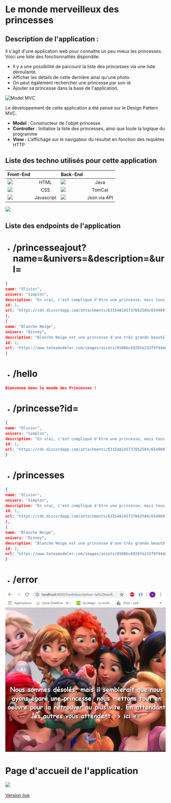 # Le monde merveilleux des princesses

## Description de l'application :

Il s'agit d'une application web pour connaître un peu mieux les princesses.
Voici une liste des fonctionnalités disponible:
* Il y a une possibilité de parcourir la liste des princesses via une liste déroulante.
* Afficher les détails de cette dernière ainsi qu'une photo.
* On peut également rechercher une princesse par son id.
* Ajouter sa princesse dans la base de l'application.

<img src="https://i0.wp.com/www.webcky.fr/blog/wp-content/uploads/2016/09/site_web_modele_mvc.png?fit=450%2C269" alt="Model MVC" >

Le développement de cette application a été pensé sur le Design Pattern MVC.
* **Model** : Constructeur de l'objet princesse
* **Controller** : Initialise la liste des princesses, ainsi que toute la logique du programme
* **View** : L'affichage sur le navigateur du résultat en fonction des requêtes HTTP

## **Liste des techno utilisés pour cette application**

| Front-End  |   | Back-End |       |
| ------------- |:-------------:| ------------- |:-------------:|
| <img src="https://www.w3.org/html/logo/downloads/HTML5_Badge_256.png" width="25" />  |  HTML      | <img src="https://upload.wikimedia.org/wikipedia/fr/thumb/2/2e/Java_Logo.svg/1200px-Java_Logo.svg.png" width="25" /> |Java 
| <img src="https://icons-for-free.com/iconfiles/png/512/css3+internet+style+technology+web+website+icon-1320192729058533072.png" width="25" />    |  CSS     | <img src="https://cdn.iconscout.com/icon/free/png-256/tomcat-4-1175087.png" width="25" />  |   TomCat 
| <img src="https://www.consept.fr/wp-content/uploads/JavaScript-2.png" width="25" />  | Javascript  | <img src="https://camo.githubusercontent.com/95d138b90a604f7a12be60f90cb30035fd4f4507/68747470733a2f2f692e696d6775722e636f6d2f5753446c6c77612e706e67" width="25" /> |     Json via API 


<img src="https://cdn.discordapp.com/attachments/631548145737662504/656820219767029761/DiagrammePrincesses.jpg" />

## Liste des endpoints de l'application

* # /princesseajout?name=&univers=&description=&url=

```json
{
name: "Olivier",
univers: "Simplon",
description: "En vrai, c'est compliqué d'être une princesse, mais tous les jours je me lève et je me dis que la vie est amazing, and I think i'm lucky to be a sexy princess... Do you have some cookies or schoko-bon?.",
id: 1,
url: "https://cdn.discordapp.com/attachments/631548145737662504/654989799580499978/Princesse_Olivier.jpg"
},
{
name: "Blanche Neige",
univers: "Disney",
description: "Blanche Neige est une princesse d'une très grande beauté, ce qui rend jalouse sa belle-mère. Celle-ci demande quotidiennement à son miroir magique de lui dire qu'elle est la plus belle ; mais un jour, le miroir affirme que la plus belle femme du royaume est Blanche Neige. La reine décide alors de la tuer mais le garde chargé de cette tâche ne trouve pas le courage et abandonne Blanche Neige dans la forêt. Perdue, à bout de force, elle échoue dans une maison où habitent sept nains.",
id: 2,
url: "https://www.teteamodeler.com/images/assets/8508bc69207e232f9f94de031d61c85a.jpg"
}
```

* # /hello

```json
Bienvenue dans le monde des Princesses !
```

* # /princesse?id=

```json
{
name: "Olivier",
univers: "Simplon",
description: "En vrai, c'est compliqué d'être une princesse, mais tous les jours je me lève et je me dis que la vie est amazing, and I think i'm lucky to be a sexy princess... Do you have some cookies or schoko-bon?.",
id: 1,
url: "https://cdn.discordapp.com/attachments/631548145737662504/654989799580499978/Princesse_Olivier.jpg"
}
```

* # /princesses

```json
{
name: "Olivier",
univers: "Simplon",
description: "En vrai, c'est compliqué d'être une princesse, mais tous les jours je me lève et je me dis que la vie est amazing, and I think i'm lucky to be a sexy princess... Do you have some cookies or schoko-bon?.",
id: 1,
url: "https://cdn.discordapp.com/attachments/631548145737662504/654989799580499978/Princesse_Olivier.jpg"
},
{
name: "Blanche Neige",
univers: "Disney",
description: "Blanche Neige est une princesse d'une très grande beauté, ce qui rend jalouse sa belle-mère. Celle-ci demande quotidiennement à son miroir magique de lui dire qu'elle est la plus belle ; mais un jour, le miroir affirme que la plus belle femme du royaume est Blanche Neige. La reine décide alors de la tuer mais le garde chargé de cette tâche ne trouve pas le courage et abandonne Blanche Neige dans la forêt. Perdue, à bout de force, elle échoue dans une maison où habitent sept nains.",
id: 2,
url: "https://www.teteamodeler.com/images/assets/8508bc69207e232f9f94de031d61c85a.jpg"
}
```

* # /error
<img src="https://github.com/wukkox/Princesse/blob/master/endpoint_error.PNG?raw=true">

# Page d'accueil de l'application

<img src="https://media.discordapp.net/attachments/631548145737662504/656818808002183168/unknown.png?width=1200&height=568">

<a href="https://api-spring-simplon.cfapps.io/">Version live</a>